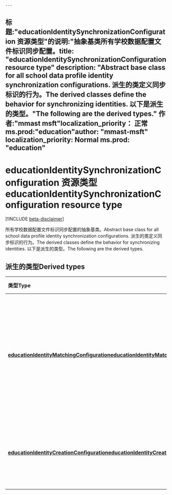     ---
<span data-ttu-id="92bd6-101">标题:"educationIdentitySynchronizationConfiguration 资源类型"的说明:"抽象基类所有学校数据配置文件标识同步配置。</span><span class="sxs-lookup"><span data-stu-id="92bd6-101">title: "educationIdentitySynchronizationConfiguration resource type" description: "Abstract base class for all school data profile identity synchronization configurations.</span></span> <span data-ttu-id="92bd6-102">派生的类定义同步标识的行为。</span><span class="sxs-lookup"><span data-stu-id="92bd6-102">The derived classes define the behavior for synchronizing identities.</span></span> <span data-ttu-id="92bd6-103">以下是派生的类型。"</span><span class="sxs-lookup"><span data-stu-id="92bd6-103">The following are the derived types."</span></span>
<span data-ttu-id="92bd6-104">作者:"mmast msft"localization_priority： 正常 ms.prod:"education"</span><span class="sxs-lookup"><span data-stu-id="92bd6-104">author: "mmast-msft" localization_priority: Normal ms.prod: "education"</span></span>
---

# <a name="educationidentitysynchronizationconfiguration-resource-type"></a><span data-ttu-id="92bd6-105">educationIdentitySynchronizationConfiguration 资源类型</span><span class="sxs-lookup"><span data-stu-id="92bd6-105">educationIdentitySynchronizationConfiguration resource type</span></span>

[!INCLUDE [beta-disclaimer](../../includes/beta-disclaimer.md)]

<span data-ttu-id="92bd6-106">所有学校数据配置文件标识同步配置的抽象基类。</span><span class="sxs-lookup"><span data-stu-id="92bd6-106">Abstract base class for all school data profile identity synchronization configurations.</span></span> <span data-ttu-id="92bd6-107">派生的类定义同步标识的行为。</span><span class="sxs-lookup"><span data-stu-id="92bd6-107">The derived classes define the behavior for synchronizing identities.</span></span> <span data-ttu-id="92bd6-108">以下是派生的类型。</span><span class="sxs-lookup"><span data-stu-id="92bd6-108">The following are the derived types.</span></span>

## <a name="derived-types"></a><span data-ttu-id="92bd6-109">派生的类型</span><span class="sxs-lookup"><span data-stu-id="92bd6-109">Derived types</span></span>
| <span data-ttu-id="92bd6-110">类型</span><span class="sxs-lookup"><span data-stu-id="92bd6-110">Type</span></span> | <span data-ttu-id="92bd6-111">说明</span><span class="sxs-lookup"><span data-stu-id="92bd6-111">Description</span></span> |
|:-|:-|
| [<span data-ttu-id="92bd6-112">**educationIdentityMatchingConfiguration**</span><span class="sxs-lookup"><span data-stu-id="92bd6-112">**educationIdentityMatchingConfiguration**</span></span>](educationidentitymatchingconfiguration.md) | <span data-ttu-id="92bd6-113">使用此类型来匹配 Azure Active Directory (Azure AD) 中的现有用户帐户。</span><span class="sxs-lookup"><span data-stu-id="92bd6-113">Use this type to match existing user accounts in Azure Active Directory (Azure AD).</span></span> |
| [<span data-ttu-id="92bd6-114">**educationIdentityCreationConfiguration**</span><span class="sxs-lookup"><span data-stu-id="92bd6-114">**educationIdentityCreationConfiguration**</span></span>](educationidentitycreationconfiguration.md) | <span data-ttu-id="92bd6-115">使用此类型在 Azure AD 中创建新的用户帐户。</span><span class="sxs-lookup"><span data-stu-id="92bd6-115">Use this type to create new user accounts in Azure AD.</span></span> |
<!--
{
  "type": "#page.annotation",
  "suppressions": [
    "Error: /api-reference/beta/resources/educationidentitysynchronizationconfiguration.md:\r\n      Exception processing links.\r\n    System.ArgumentException: Link Definition was null. Link text: !INCLUDE [beta-disclaimer](../../includes/beta-disclaimer.md)\r\n      at ApiDoctor.Validation.DocFile.get_LinkDestinations()\r\n      at ApiDoctor.Validation.DocSet.ValidateLinks(Boolean includeWarnings, String[] relativePathForFiles, IssueLogger issues, Boolean requireFilenameCaseMatch, Boolean printOrphanedFiles)"
  ]
}
-->
